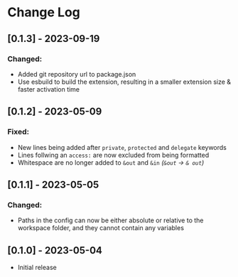 # Change Log

## [0.1.3] - 2023-09-19

### Changed:
- Added git repository url to package.json
- Use esbuild to build the extension, resulting in a smaller extension size & faster activation time


## [0.1.2] - 2023-05-09

### Fixed:
- New lines being added after `private`, `protected` and `delegate` keywords
- Lines follwing an `access:` are now excluded from being formatted
- Whitespace are no longer added to `&out` and `&in` *(`&out` -> `& out`)*


## [0.1.1] - 2023-05-05

### Changed:
- Paths in the config can now be either absolute or relative to the workspace folder, and they cannot contain any variables

## [0.1.0] - 2023-05-04

- Initial release